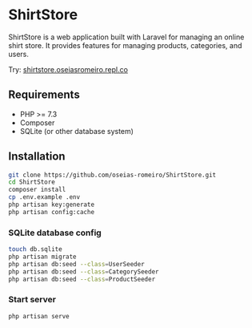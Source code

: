# ShirtStore

ShirtStore is a web application built with Laravel for managing an online shirt store. It provides features for managing products, categories, and users.

Try: [shirtstore.oseiasromeiro.repl.co](https://shirtstore.oseiasromeiro.repl.co/)

## Requirements

- PHP >= 7.3
- Composer
- SQLite (or other database system)

## Installation

```sh
git clone https://github.com/oseias-romeiro/ShirtStore.git
cd ShirtStore
composer install
cp .env.example .env
php artisan key:generate
php artisan config:cache
```

### SQLite database config
```sh
touch db.sqlite
php artisan migrate
php artisan db:seed --class=UserSeeder
php artisan db:seed --class=CategorySeeder
php artisan db:seed --class=ProductSeeder
```

### Start server
```sh
php artisan serve
```
